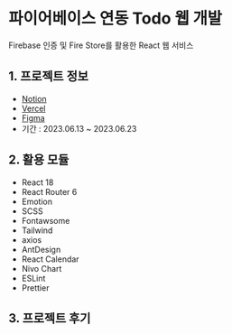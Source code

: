 # 파이어베이스 연동 Todo 웹 개발
Firebase 인증 및 Fire Store를 활용한 React 웹 서비스

## 1. 프로젝트 정보
- [Notion](https://)
- [Vercel](https://)
- [Figma](https://)
- 기간 : 2023.06.13 ~ 2023.06.23
## 2. 활용 모듈
- React 18
- React Router 6
- Emotion
- SCSS
- Fontawsome
- Tailwind
- axios
- AntDesign
- React Calendar
- Nivo Chart
- ESLint
- Prettier

## 3. 프로젝트 후기